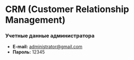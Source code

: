# CRM (Customer Relationship Management)


### Учетные данные администратора
- **E-mail:** administrator@gmail.com
- **Пароль:** 12345
